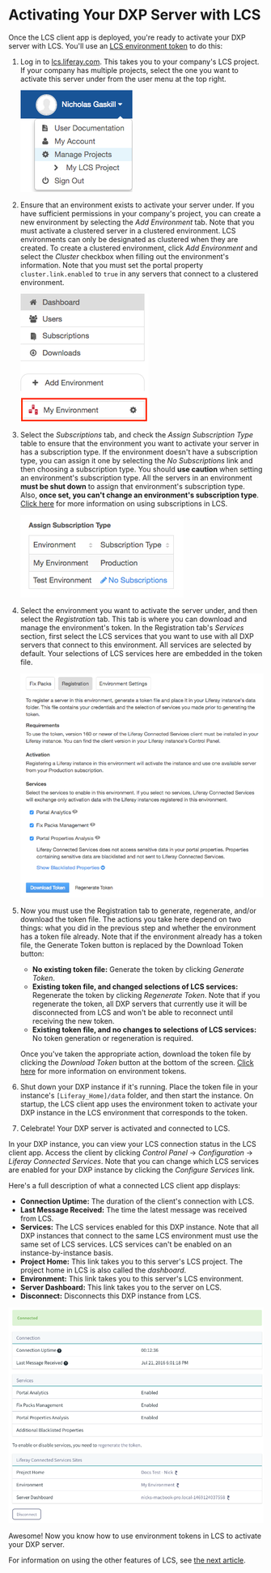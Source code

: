 # Activating Your DXP Server with LCS [](id=registering-your-dxp-server-with-lcs)

Once the LCS client app is deployed, you're ready to activate your DXP server 
with LCS. You'll use an 
[LCS environment token](/discover/deployment/-/knowledge_base/7-0/using-lcs#using-environment-tokens) 
to do this: 

1. Log in to 
   [lcs.liferay.com](https://lcs.liferay.com). This takes you to your company's 
   LCS project. If your company has multiple projects, select the one you want 
   to activate this server under from the user menu at the top right.

    ![Figure 1: Your company's LCS projects are shown under *Manage Projects* in your user menu.](../../../../images-dxp/lcs-user-menu-manage-projects.png)

2. Ensure that an environment exists to activate your server under. If you have 
   sufficient permissions in your company's project, you can create a new 
   environment by selecting the *Add Environment* tab. Note that you must 
   activate a clustered server in a clustered environment. LCS environments can 
   only be designated as clustered when they are created. To create a clustered 
   environment, click *Add Environment* and select the *Cluster* checkbox when 
   filling out the environment's information. Note that you must set the portal 
   property `cluster.link.enabled` to `true` in any servers that connect to a 
   clustered environment. 

    ![Figure 2: You must activate your DXP server in an LCS environment. The red box in this screenshot highlights an environment.](../../../../images-dxp/lcs-registration-select-environment.png)

3. Select the *Subscriptions* tab, and check the *Assign Subscription Type* 
   table to ensure that the environment you want to activate your server in has 
   a subscription type. If the environment doesn't have a subscription type, you 
   can assign it one by selecting the *No Subscriptions* link and then choosing 
   a subscription type. You should **use caution** when setting an environment's 
   subscription type. All the servers in an environment **must be shut down** to 
   assign that environment's subscription type. Also, **once set, you can't 
   change an environment's subscription type**. 
   [Click here](/discover/deployment/-/knowledge_base/7-0/using-lcs#managing-liferay-dxp-subscriptions) 
   for more information on using subscriptions in LCS. 

    ![Figure 3: The Environment Subscriptions table shows the subscription types assigned to your environments, and lets you make such assignments.](../../../../images-dxp/lcs-environment-subscriptions.png)

4. Select the environment you want to activate the server under, and then select 
   the *Registration* tab. This tab is where you can download and manage the 
   environment's token. In the Registration tab's *Services* section, first 
   select the LCS services that you want to use with all DXP servers that 
   connect to this environment. All services are selected by default. Your 
   selections of LCS services here are embedded in the token file. 

    ![Figure 4: An environment's Registration tab lets you manage the token file used to connect DXP instances to the environment.](../../../../images-dxp/lcs-registration.png) 

5. Now you must use the Registration tab to generate, regenerate, and/or 
   download the token file. The actions you take here depend on two things: what 
   you did in the previous step and whether the environment has a token file 
   already. Note that if the environment already has a token file, the Generate 
   Token button is replaced by the Download Token button: 

    - **No existing token file:** Generate the token by clicking *Generate 
      Token*. 
    - **Existing token file, and changed selections of LCS services:** 
      Regenerate the token by clicking *Regenerate Token*. Note that if you 
      regenerate the token, all DXP servers that currently use it will be 
      disconnected from LCS and won't be able to reconnect until receiving the 
      new token. 
    - **Existing token file, and no changes to selections of LCS services:** No 
      token generation or regeneration is required.

    Once you've taken the appropriate action, download the token file by 
    clicking the *Download Token* button at the bottom of the screen. 
    [Click here](/discover/deployment/-/knowledge_base/7-0/using-lcs#using-environment-tokens) 
    for more information on environment tokens.

6. Shut down your DXP instance if it's running. Place the token file in your 
   instance's `[Liferay_Home]/data` folder, and then start the instance. On 
   startup, the LCS client app uses the environment token to activate your DXP 
   instance in the LCS environment that corresponds to the token. 

7. Celebrate! Your DXP server is activated and connected to LCS. 

In your DXP instance, you can view your LCS connection status in the LCS client 
app. Access the client by clicking *Control Panel* &rarr; *Configuration* &rarr; 
*Liferay Connected Services*. Note that you can change which LCS services are 
enabled for your DXP instance by clicking the *Configure Services* link. 

Here's a full description of what a connected LCS client app displays: 

- **Connection Uptime:** The duration of the client's connection with LCS.
- **Last Message Received:** The time the latest message was received from LCS.
- **Services:** The LCS services enabled for this DXP instance. Note that all 
  DXP instances that connect to the same LCS environment must use the same set 
  of LCS services. LCS services can't be enabled on an instance-by-instance 
  basis. 
- **Project Home:** This link takes you to this server's LCS project. 
  The project home in LCS is also called the *dashboard*. 
- **Environment:** This link takes you to this server's LCS environment.
- **Server Dashboard:** This link takes you to the server on LCS.
- **Disconnect:** Disconnects this DXP instance from LCS. 

![Figure 5: The server is connected to LCS.](../../../../images-dxp/lcs-server-connected.png)

Awesome! Now you know how to use environment tokens in LCS to activate your DXP 
server. 

For information on using the other features of LCS, see 
[the next article](/discover/deployment/-/knowledge_base/7-0/using-lcs). 
